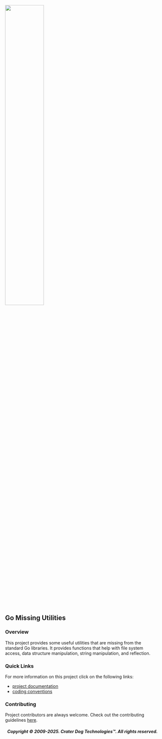 <img src="https://craterdog.com/images/CraterDog.png" width="50%">

## Go Missing Utilities

### Overview
This project provides some useful utilities that are missing from the standard
Go libraries.  It provides functions that help with file system access, data
structure manipulation, string manipulation, and reflection.

### Quick Links
For more information on this project click on the following links:
 * [project documentation](https://github.com/craterdog/go-missing-utilities/wiki)
 * [coding conventions](https://github.com/craterdog/go-development-tools/wiki/Coding-Conventions)

### Contributing
Project contributors are always welcome. Check out the contributing guidelines
[here](https://github.com/craterdog/go-missing-utilities/blob/main/.github/CONTRIBUTING.md).

<H5 align="center"> Copyright © 2009-2025. Crater Dog Technologies™. All rights reserved. </H5>
